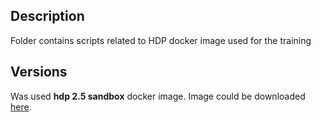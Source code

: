 ## Description
Folder contains scripts related to HDP docker image used for the training

## Versions
Was used __hdp 2.5 sandbox__ docker image.
Image could be downloaded [here](http://hortonworks.com/downloads/#).